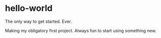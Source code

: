 # hello-world
The only way to get started. Ever.

Making my obligatory first project. Always fun to start using something new.
